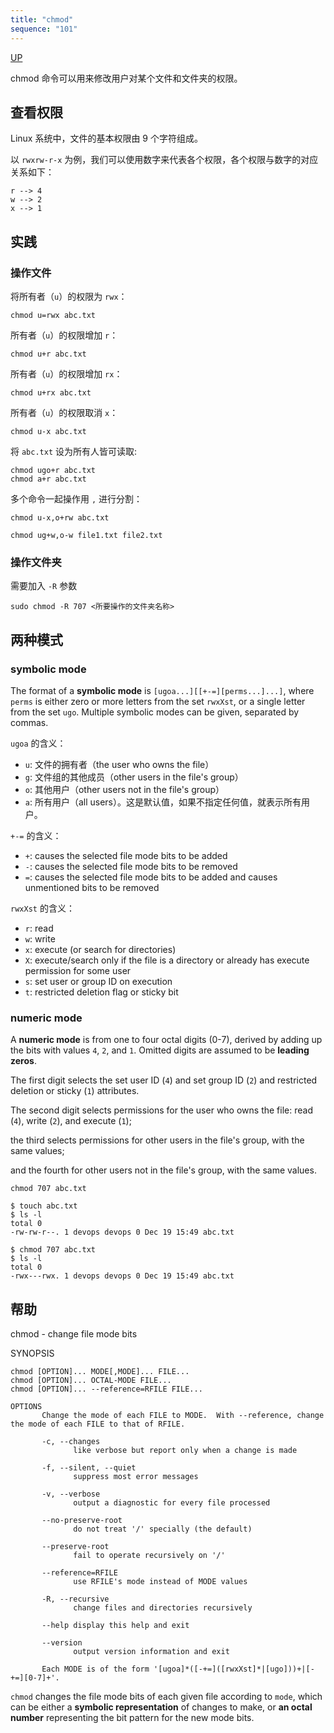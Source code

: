 ```yaml
---
title: "chmod"
sequence: "101"
---
```


[UP](/linux.html)


chmod 命令可以用来修改用户对某个文件和文件夹的权限。

## 查看权限

Linux 系统中，文件的基本权限由 9 个字符组成。

以 `rwxrw-r-x` 为例，我们可以使用数字来代表各个权限，各个权限与数字的对应关系如下：

```text
r --> 4
w --> 2
x --> 1
```

## 实践

### 操作文件

将所有者（`u`）的权限为 `rwx`：

```text
chmod u=rwx abc.txt
```

所有者（`u`）的权限增加 `r`：

```text
chmod u+r abc.txt
```

所有者（`u`）的权限增加 `rx`：

```text
chmod u+rx abc.txt
```

所有者（`u`）的权限取消 `x`：

```text
chmod u-x abc.txt
```

将 `abc.txt` 设为所有人皆可读取:

```text
chmod ugo+r abc.txt
chmod a+r abc.txt
```

多个命令一起操作用 `,` 进行分割：

```text
chmod u-x,o+rw abc.txt
```

```text
chmod ug+w,o-w file1.txt file2.txt

```

### 操作文件夹

需要加入 `-R` 参数

```text
sudo chmod -R 707 <所要操作的文件夹名称>
```

## 两种模式

### symbolic mode

The format of a **symbolic mode** is `[ugoa...][[+-=][perms...]...]`,
where `perms` is either zero or more letters from the set `rwxXst`,
or a single letter from the set `ugo`.
Multiple symbolic modes can be given, separated by commas.

`ugoa` 的含义：

- `u`: 文件的拥有者（the user who owns the file）
- `g`: 文件组的其他成员（other users in the file's group）
- `o`: 其他用户（other users not in the file's group）
- `a`: 所有用户（all users）。这是默认值，如果不指定任何值，就表示所有用户。


`+-=` 的含义：

- `+`: causes the selected file mode bits to be added
- `-`: causes the selected file mode bits to be removed
- `=`: causes the selected file mode bits to be added and causes unmentioned bits to be removed

`rwxXst` 的含义：

- `r`: read
- `w`: write
- `x`: execute  (or search for directories)
- `X`: execute/search only if the file is a directory or already has execute permission for some user
- `s`: set user or group ID on execution
- `t`: restricted deletion flag or sticky bit

### numeric mode

A **numeric mode** is from one to four octal digits (0-7),
derived by adding up the bits with values `4`, `2`, and `1`.
Omitted digits are assumed to be **leading zeros**.

The first digit selects the set user ID (`4`) and set group ID (`2`)
and restricted deletion or sticky (`1`) attributes.

The second digit selects permissions for the user
who owns the file: read (`4`), write (`2`), and execute (`1`);

the third selects permissions for other users in the file's group, with the same values;

and the fourth for other users not in the file's group, with the same values.

```text
chmod 707 abc.txt
```

```text
$ touch abc.txt
$ ls -l
total 0
-rw-rw-r--. 1 devops devops 0 Dec 19 15:49 abc.txt

$ chmod 707 abc.txt
$ ls -l
total 0
-rwx---rwx. 1 devops devops 0 Dec 19 15:49 abc.txt
```

## 帮助

chmod - change file mode bits

SYNOPSIS

```text
chmod [OPTION]... MODE[,MODE]... FILE...
chmod [OPTION]... OCTAL-MODE FILE...
chmod [OPTION]... --reference=RFILE FILE...
```

```text
OPTIONS
       Change the mode of each FILE to MODE.  With --reference, change the mode of each FILE to that of RFILE.

       -c, --changes
              like verbose but report only when a change is made

       -f, --silent, --quiet
              suppress most error messages

       -v, --verbose
              output a diagnostic for every file processed

       --no-preserve-root
              do not treat '/' specially (the default)

       --preserve-root
              fail to operate recursively on '/'

       --reference=RFILE
              use RFILE's mode instead of MODE values

       -R, --recursive
              change files and directories recursively

       --help display this help and exit

       --version
              output version information and exit

       Each MODE is of the form '[ugoa]*([-+=]([rwxXst]*|[ugo]))+|[-+=][0-7]+'.
```

`chmod` changes the file mode bits of each given file according to `mode`,
which can be either a **symbolic representation** of changes to make,
or **an octal number** representing the bit pattern for the new mode bits.
